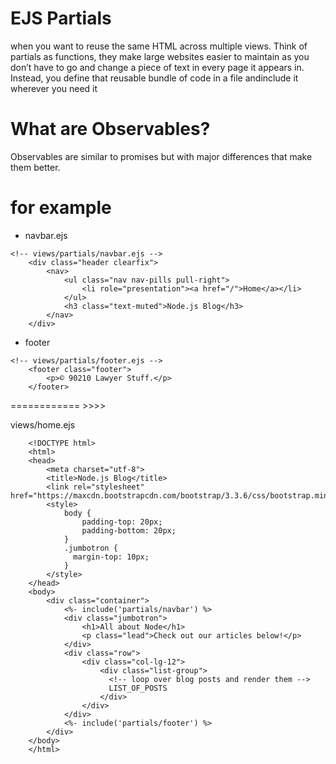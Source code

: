 # EJS Partials
when you want to reuse the same HTML across multiple views. Think of partials as functions,
they make large websites easier to maintain as you don’t have to go and change a piece of text in every page it appears in. Instead, 
you define that reusable bundle of code in a file andinclude it wherever you need it


# What are Observables?
Observables are similar to promises but with major differences that make them better.


# for example 
+ navbar.ejs

```
<!-- views/partials/navbar.ejs -->
    <div class="header clearfix">
        <nav>
            <ul class="nav nav-pills pull-right">
                <li role="presentation"><a href="/">Home</a></li>
            </ul>
            <h3 class="text-muted">Node.js Blog</h3>
        </nav>
    </div>

```

+ footer 

```
<!-- views/partials/footer.ejs -->
    <footer class="footer">
        <p>© 90210 Lawyer Stuff.</p>
    </footer>

```
============ >>>>

views/home.ejs

```
    <!DOCTYPE html>
    <html>
    <head>
        <meta charset="utf-8">
        <title>Node.js Blog</title>
        <link rel="stylesheet" href="https://maxcdn.bootstrapcdn.com/bootstrap/3.3.6/css/bootstrap.min.css">
        <style>
            body {
                padding-top: 20px;
                padding-bottom: 20px;
            }
            .jumbotron {
              margin-top: 10px;
            }
        </style>
    </head>
    <body>
        <div class="container">
            <%- include('partials/navbar') %>
            <div class="jumbotron">
                <h1>All about Node</h1>
                <p class="lead">Check out our articles below!</p>
            </div>
            <div class="row">
                <div class="col-lg-12">
                    <div class="list-group">
                      <!-- loop over blog posts and render them -->
                      LIST_OF_POSTS
                    </div>
                </div>
            </div>
            <%- include('partials/footer') %>
        </div>
    </body>
    </html>


```



